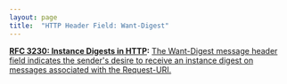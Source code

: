 ```yaml
---
layout: page
title:  "HTTP Header Field: Want-Digest"
---
```


**[RFC 3230: Instance Digests in HTTP](/specs/IETF/RFC/3230 "HTTP/1.1 defines a Content-MD5 header that allows a server to include a digest of the response body.  However, this is specifically defined to cover the body of the actual message, not the contents of the full file (which might be quite different, if the response is a Content-Range, or uses a delta encoding).  Also, the Content-MD5 is limited to one specific digest algorithm; other algorithms, such as SHA-1 (Secure Hash Standard), may be more appropriate in some circumstances.  Finally, HTTP/1.1 provides no explicit mechanism by which a client may request a digest.  This document proposes HTTP extensions that solve these problems."):** [The Want-Digest message header field indicates the sender's desire to receive an instance digest on messages associated with the Request-URI.](http://tools.ietf.org/html/rfc3230#section-4.3.1)

